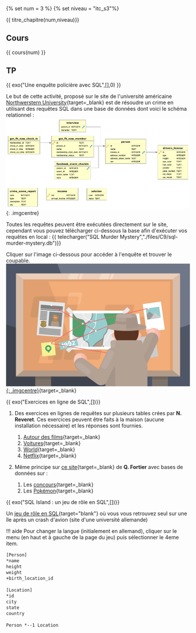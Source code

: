 {% set num = 3 %}
{% set niveau = "itc_s3"%}

{{ titre_chapitre(num,niveau)}}

## Cours

{{ cours(num) }}



## TP



{{ exo("Une enquête policière avec SQL",[],0) }}

Le but de cette activité, proposé sur le site de l'université américaine  [Northwerstern University](https://knightlab.northwestern.edu/){target=_blank} est de résoudre un crime en utilisant des requêtes SQL dans une base de données dont voici le schéma relationnel :
![schemabase](./Images/C3/sqlmm.png){: .imgcentre}

Toutes les requêtes peuvent être exécutées directement sur le site, cependant vous pouvez télécharger ci-dessous la base afin d'exécuter vos requêtes en local :
{{ telecharger("SQL Murder Mystery","./files/C9/sql-murder-mystery.db")}}

Cliquer sur l'image ci-dessous pour accéder à l'enquête et trouver le coupable.
[![illustration](./Images/C3/mm.png){: .imgcentre}](https://mystery.knightlab.com/walkthrough.html){target=_blank}

{{ exo("Exercices en ligne de SQL",[])}}

1. Des exercices en lignes de requêtes sur plusieurs tables crées par **N. Reveret**. Ces exercices peuvent être faits à la maison (aucune installation nécessaire) et les réponses sont fournies.

    1. [Autour des films](https://e-nsi.forge.aeif.fr/exercices_bdd/41_films/films/){target=_blank}
    2. [Voitures](https://e-nsi.forge.aeif.fr/exercices_bdd/42_cars/cars/){target=_blank}
    3. [World](https://e-nsi.forge.aeif.fr/exercices_bdd/51_world/world/){target=_blank}
    4. [Netflix](https://e-nsi.forge.aeif.fr/exercices_bdd/52_netflix/netflix/){target=_blank}

2. Même principe sur [ce site](https://sql-exercices.github.io/){target=_blank} de **Q. Fortier** avec  bases de données sur :

    1. Les [concours](https://sql-exercices.github.io/){target=_blank}
    2. Les [Pokémon](https://sql-exercices.github.io/){target=_blank}


{{ exo("SQL Island : un jeu de rôle en SQL",[])}}

Un [jeu de rôle en SQL](https://sql-island.informatik.uni-kl.de/){target="blank"} où vous vous retrouvez seul sur une île après un 
crash d'avion (site d'une université allemande)

!!! aide
    Pour changer la langue (initialement en allemand), cliquer sur le menu (en haut et à gauche de la page du jeu) puis sélectionner le 4eme item.


```kroki-erd
[Person]
*name
height
weight
+birth_location_id

[Location]
*id
city
state
country

Person *--1 Location
```